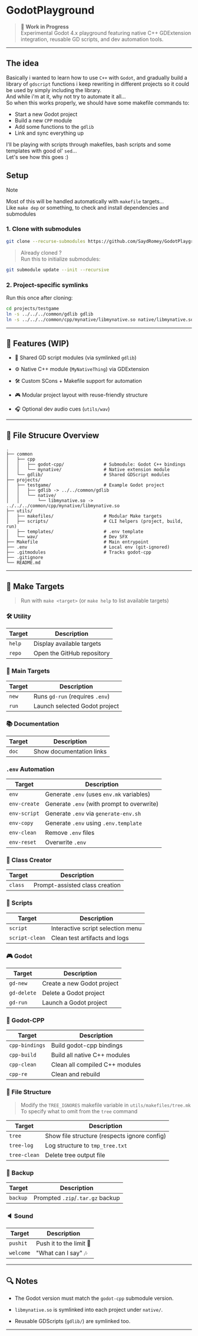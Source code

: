 # GodotPlayground

> 🚧 **Work in Progress**  
> Experimental Godot 4.x playground featuring native C++ GDExtension integration, 
reusable GD scripts, and dev automation tools.

---

## The idea

Basically i wanted to learn how to use `C++` with `Godot`, 
and gradually build a library of `gdscript` functions i keep rewriting in different projects 
so it could be used by simply including the library.  
And while i'm at it, why not try to automate it all...\
So when this works properly, we should have some makefile commands to:
- Start a new Godot project
- Build a new `CPP` module
- Add some functions to the `gdlib`
- Link and sync everything up

I'll be playing with scripts through makefiles, bash scripts and some templates with good ol' `sed`...\
Let's see how this goes :)


## Setup

> [!NOTE]
> Most of this will be handled automatically with `makefile` targets...\
> Like `make dep` or something, to check and install dependencies and submodules

### 1. Clone with submodules

```bash
git clone --recurse-submodules https://github.com/SaydRomey/GodotPlayground
```

> Already cloned ?  
> Run this to initialize submodules:

```bash
git submodule update --init --recursive
```

### 2. Project-specific symlinks

Run this once after cloning:

```bash
cd projects/testgame
ln -s ../../../common/gdlib gdlib
ln -s ../../../common/cpp/mynative/libmynative.so native/libmynative.so
```

---

## 🧩 Features (WIP)

- 🧠 Shared GD script modules (via symlinked `gdlib`)

- ⚙️ Native C++ module (`MyNativeThing`) via GDExtension

- 🛠️ Custom SCons + Makefile support for automation

- 🎮 Modular project layout with reuse-friendly structure

- 🎧 Optional dev audio cues (`utils/wav`)

---

## 🌲 File Strucure Overview

```
.
├── common
│   ├── cpp
│   │   ├── godot-cpp/               # Submodule: Godot C++ bindings
│   │   └── mynative/                # Native extension module
│   └── gdlib/                       # Shared GDScript modules
├── projects/
│   ├── testgame/                    # Example Godot project
│   │   ├── gdlib -> ../../common/gdlib
│   │   └── native/
│   │       └── libmynative.so -> ../../../common/cpp/mynative/libmynative.so
├── utils/
│   ├── makefiles/                   # Modular Make targets
│   ├── scripts/                     # CLI helpers (project, build, run)
│   ├── templates/                   # .env template
│   └── wav/                         # Dev SFX
├── Makefile                         # Main entrypoint
├── .env                             # Local env (git-ignored)
├── .gitmodules                      # Tracks godot-cpp
├── .gitignore
└── README.md
```

---

## 🧰 Make Targets

> Run with `make <target>` (or `make help` to list available targets)

### 🛠️ Utility

| Target | Description                    |
|--------|--------------------------------|
| `help` | Display available targets      |
| `repo` | Open the GitHub repository     |

### 🎯 Main Targets

| Target | Description                         |
|--------|-------------------------------------|
| `new`  | Runs `gd-run` (requires `.env`)     |
| `run`  | Launch selected Godot project       |

### 📚 Documentation

| Target | Description                 |
|--------|-----------------------------|
| `doc`  | Show documentation links    |


### `.env` Automation

| Target       | Description                                             |
|--------------|---------------------------------------------------------|
| `env`        | Generate `.env` (uses `env.mk` variables)               |
| `env-create` | Generate `.env` (with prompt to overwrite)              |
| `env-script` | Generate `.env` via `generate-env.sh`                   |
| `env-copy`   | Generate `.env` using `.env.template`                   |
| `env-clean`  | Remove `.env` files                                     |
| `env-reset`  | Overwrite `.env`                                        |

### 🤖 Class Creator

| Target  | Description                      |
|---------|----------------------------------|
| `class` | Prompt-assisted class creation   |


### 📜 Scripts

| Target         | Description                             |
|----------------|-----------------------------------------|
| `script`       | Interactive script selection menu       |
| `script-clean` | Clean test artifacts and logs           |


### 🎮 Godot

| Target     | Description                     |
|------------|---------------------------------|
| `gd-new`   | Create a new Godot project      |
| `gd-delete`| Delete a Godot project          |
| `gd-run`   | Launch a Godot project          |


### 👾 Godot-CPP

| Target        | Description                              |
|---------------|------------------------------------------|
| `cpp-bindings`| Build godot-cpp bindings                 |
| `cpp-build`   | Build all native C++ modules             |
| `cpp-clean`   | Clean all compiled C++ modules           |
| `cpp-re`      | Clean and rebuild                        |

### 🌳 File Structure

> Modify the `TREE_IGNORES` makefile variable in `utils/makefiles/tree.mk`  
> To specify what to omit from the `tree` command  

| Target       | Description                                    |
|--------------|------------------------------------------------|
| `tree`       | Show file structure (respects ignore config)   |
| `tree-log`   | Log structure to `tmp_tree.txt`                |
| `tree-clean` | Delete tree output file                        |

### 💾 Backup

| Target | Description                          |
|--------|--------------------------------------|
| `backup`| Prompted `.zip`/`.tar.gz` backup    |

### 🔈 Sound

| Target    | Description               |
|-----------|---------------------------|
| `pushit`  | Push it to the limit 🎵   |
| `welcome` | "What can I say" 🎶       |

<!--
Target	Description
`godot`	Launches Godot Editor for `testgame`
`cpp`	Builds native C++ module via `scons`
`gd-new`	Creates new Godot project (helper script)
`cpp-new`	Creates new C++ module (boilerplate)


---

## 🧪 Dev Scripts

-->

---

## 🔍 Notes

- The Godot version must match the `godot-cpp` submodule version.

- `libmynative.so` is symlinked into each project under `native/`.

- Reusable GDScripts (`gdlib/`) are symlinked too.

---
